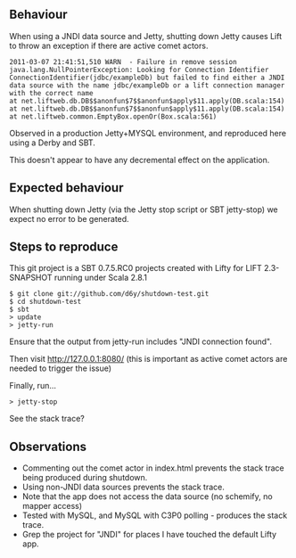 Behaviour
---------

When using a JNDI data source and Jetty, shutting down Jetty causes Lift to throw an exception if there are active comet actors.

	2011-03-07 21:41:51,510 WARN  - Failure in remove session
	java.lang.NullPointerException: Looking for Connection Identifier ConnectionIdentifier(jdbc/exampleDb) but failed to find either a JNDI data source with the name jdbc/exampleDb or a lift connection manager with the correct name
	at net.liftweb.db.DB$$anonfun$7$$anonfun$apply$11.apply(DB.scala:154)
	at net.liftweb.db.DB$$anonfun$7$$anonfun$apply$11.apply(DB.scala:154)
	at net.liftweb.common.EmptyBox.openOr(Box.scala:561)

Observed in a production Jetty+MYSQL environment, and reproduced here using a Derby and SBT.

This doesn't appear to have any decremental effect on the application.

Expected behaviour
------------------

When shutting down Jetty (via the Jetty stop script or SBT jetty-stop) we expect no error to be generated.


Steps to reproduce
------------------

This git project is a SBT 0.7.5.RC0 projects created with Lifty for LIFT 2.3-SNAPSHOT running under Scala 2.8.1

	$ git clone git://github.com/d6y/shutdown-test.git
	$ cd shutdown-test
	$ sbt
	> update
	> jetty-run

Ensure that the output from jetty-run includes "JNDI connection found".

Then visit http://127.0.0.1:8080/  (this is important as active comet actors are needed to trigger the issue)

Finally, run...

	> jetty-stop

See the stack trace?

Observations
------------

* Commenting out the comet actor in index.html prevents the stack trace being produced during shutdown.
* Using non-JNDI data sources prevents the stack trace.
* Note that the app does not access the data source (no schemify, no mapper access)
* Tested with MySQL, and MySQL with C3P0 polling - produces the stack trace.
* Grep the project for "JNDI" for places I have touched the default Lifty app.




